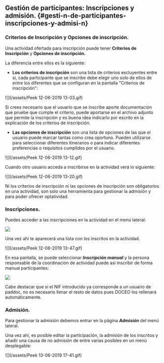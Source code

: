 ## Gestión de participantes: Inscripciones y admisión. {#gesti-n-de-participantes-inscripciones-y-admisi-n}

### Criterios de Inscripción y Opciones de inscripción.

Una actividad ofertada para inscripción puede tener **Criterios de Inscripción** y **Opciones de inscripción.**

La diferencia entre ellos es la siguiente:

* **Los criterios de inscripción** son una lista de criterios excluyentes entre si, cada participante que se inscribe debe elegir uno solo de ellos de entre los diferentes que se configuran en la pantalla "Criterios de inscripción":

![](/assets/Peek 12-06-2019 13-03.gif)

Si crees necesario que el usuario que se inscribe aporte documentación que pruebe que cumple el criterio, puede aportarse en el archivo adjunto que permite la inscripción y es buena idea indicarlo por escrito en la explicación de los criterios de inscripción.

* **Las opciones de inscripción** son una lista de opciones de las que el usuario puede marcar tantas como crea oportuno. Pueden utilizarse para seleccionar diferentes itinerarios o para indicar diferentes preferencias o requisitos cumplidos por el usuario.

![](/assets/Peek 12-06-2019 13-12.gif)

Cuando otro usuario acceda a inscribirse en la actividad verá lo siguiente:

![](/assets/Peek 12-06-2019 13-20.gif)

Ni los criterios de inscripción ni las opciones de inscripción son obligatorios en una actividad, son solo una herramienta para gestionar la admisión y para poder ofrecer optatividad.

### Inscripciones.    

Puedes acceder a las inscripciones en la actividad en el menú lateral:

![](/assets/Selección_727.png)

Una vez ahí te aparecerá una lista con los inscritos en la actividad.

![](/assets/Peek 12-06-2019 13-47.gif)

En esa pantalla, se puede seleccionar _**Inscripción manual**_ y la persona responsable de la coordinación de actividad puede así inscribir de forma manual participantes:

![](/assets/Selección_729.png)

Cabe destacar que si el NIF introducido ya corresponde a un usuario de paddoc, no es necesario llenar el resto de datos pues DOCEO los rellenará automáticamente. 

### Admisión.

Para gestionar la admisión debemos entrar en la página **_Admisión_** del menú lateral.

Una vez ahí, es posible editar la participación, la admisión de los inscritos y añadir una causa de no admisión de entre varias posibles en un menú desplegable:

![](/assets/Peek 13-06-2019 17-41.gif)